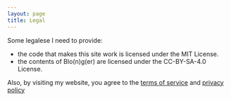 ```yaml
---
layout: page
title: Legal
---
```


Some legalese I need to provide:
- the code that makes this site work is licensed under the MIT License.
- the contents of Blo(n)g(er) are licensed under the CC-BY-SA-4.0 License.

Also, by visiting my website, you agree to the [terms of service](./terms-of-service) and [privacy policy](./privacy-policy)